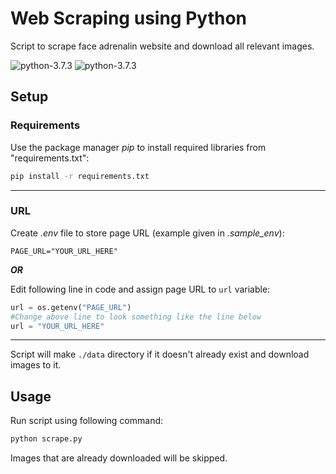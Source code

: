 # Web Scraping using Python
Script to scrape face adrenalin website and download all relevant images.

![python-3.7.3](https://img.shields.io/badge/python-3.7.3-blue)
![python-3.7.3](https://img.shields.io/badge/python-3.7.3-brightgreen)

## Setup
### Requirements
Use the package manager *pip* to install required libraries from "requirements.txt":

```cmd
pip install -r requirements.txt
```
___
### URL
Create *.env* file to store page URL (example given in *.sample_env*):
```
PAGE_URL="YOUR_URL_HERE"
```
**_OR_**

Edit following line in code and assign page URL to `url` variable:
```python
url = os.getenv("PAGE_URL")
#Change above line to look something like the line below
url = "YOUR_URL_HERE"
```
---
Script will make `./data` directory if it doesn't already exist and download images to it.
## Usage
Run script using following command:
```cmd
python scrape.py
```
Images that are already downloaded will be skipped.
